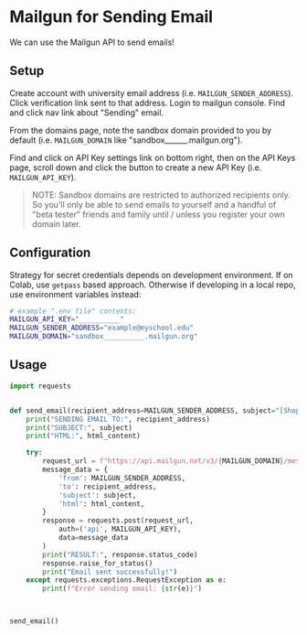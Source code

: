# Mailgun for Sending Email
 
We can use the Mailgun API to send emails!

## Setup

Create account with university email address (i.e. `MAILGUN_SENDER_ADDRESS`). Click verification link sent to that address. Login to mailgun console. Find and click nav link about "Sending" email. 

From the domains page, note the sandbox domain provided to you by default (i.e. `MAILGUN_DOMAIN` like "sandbox______.mailgun.org"). 

Find and click on API Key settings link on bottom right, then on the API Keys page, scroll down and click the button to create a new API Key (i.e. `MAILGUN_API_KEY`).

> NOTE: Sandbox domains are restricted to authorized recipients only. So you'll only be able to send emails to yourself and a handful of "beta tester" friends and family until / unless you register your own domain later.


## Configuration

Strategy for secret credentials depends on development environment. If on Colab, use `getpass` based approach. Otherwise if developing in a local repo, use environment variables instead:

```sh
# example ".env file" contents:
MAILGUN_API_KEY="__________"
MAILGUN_SENDER_ADDRESS="example@myschool.edu"
MAILGUN_DOMAIN="sandbox__________.mailgun.org"
```

## Usage

```py
import requests


def send_email(recipient_address=MAILGUN_SENDER_ADDRESS, subject="[Shopping Cart App] Testing 123", html_content="<p>Hello World</p>"):
    print("SENDING EMAIL TO:", recipient_address)
    print("SUBJECT:", subject)
    print("HTML:", html_content)

    try:
        request_url = f"https://api.mailgun.net/v3/{MAILGUN_DOMAIN}/messages"
        message_data = {
            'from': MAILGUN_SENDER_ADDRESS,
            'to': recipient_address,
            'subject': subject,
            'html': html_content,
        }
        response = requests.post(request_url,
            auth=('api', MAILGUN_API_KEY),
            data=message_data
        )
        print("RESULT:", response.status_code)
        response.raise_for_status()
        print("Email sent successfully!")
    except requests.exceptions.RequestException as e:
        print(f"Error sending email: {str(e)}")



send_email()
```
